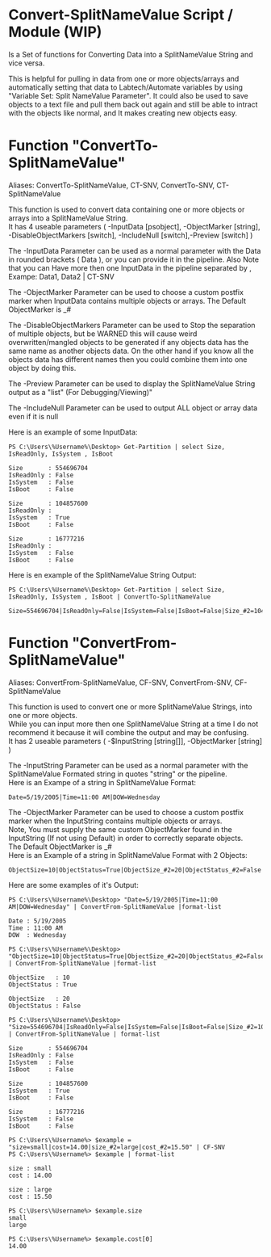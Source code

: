 # Convert-SplitNameValue Script / Module (WIP)
Is a Set of functions for Converting Data into a SplitNameValue String and vice versa. 

This is helpful for pulling in data from one or more objects/arrays and automatically setting that data to Labtech/Automate variables by using "Variable Set: Split NameValue Parameter". It could also be used to save objects to a text file and pull them back out again and still be able to intract with the objects like normal, and It makes creating new objects easy.

# Function "ConvertTo-SplitNameValue"
Aliases: ConvertTo-SplitNameValue, CT-SNV, ConvertTo-SNV, CT-SplitNameValue <br />

This function is used to convert data containing one or more objects or arrays into a SplitNameValue String.<br />
It has 4 useable parameters ( -InputData [psobject], -ObjectMarker [string], -DisableObjectMarkers [switch], -IncludeNull [switch],-Preview [switch] )

The -InputData Parameter can be used as a normal parameter with the Data in rounded brackets ( Data ), or you can provide it in the pipeline. 
Also Note that you can Have more then one InputData in the pipeline separated by , Exampe: Data1, Data2 | CT-SNV

The -ObjectMarker Parameter can be used to choose a custom postfix marker when InputData contains multiple objects or arrays. The Default ObjectMarker is &lowbar;#

The -DisableObjectMarkers Parameter can be used to Stop the separation of multiple objects, but be WARNED this will cause weird overwritten/mangled objects to be generated if any objects data has the same name as another objects data. On the other hand if you know all the objects data has different names then you could combine them into one object by doing this.

The -Preview Parameter can be used to display the SplitNameValue String output as a "list" (For Debugging/Viewing)"

The -IncludeNull Parameter can be used to output ALL object or array data even if it is null

Here is an example of some InputData:
```
PS C:\Users\%Username%\Desktop> Get-Partition | select Size, IsReadOnly, IsSystem , IsBoot

Size       : 554696704
IsReadOnly : False
IsSystem   : False
IsBoot     : False

Size       : 104857600
IsReadOnly : 
IsSystem   : True
IsBoot     : False

Size       : 16777216
IsReadOnly : 
IsSystem   : False
IsBoot     : False

```
Here is en example of the SplitNameValue String Output:
```
PS C:\Users\%Username%\Desktop> Get-Partition | select Size, IsReadOnly, IsSystem , IsBoot | ConvertTo-SplitNameValue

Size=554696704|IsReadOnly=False|IsSystem=False|IsBoot=False|Size_#2=104857600|IsSystem_#2=True|IsBoot_#2=False|Size_#3=16777216|IsSystem_#3=False|IsBoot_#3=False

```

# Function "ConvertFrom-SplitNameValue"
Aliases: ConvertFrom-SplitNameValue, CF-SNV, ConvertFrom-SNV, CF-SplitNameValue <br />

This function is used to convert one or more SplitNameValue Strings, into one or more objects.<br />
While you can input more then one SplitNameValue String at a time I do not recommend it because it will combine the output and may be confusing.<br />
It has 2 useable parameters ( -$InputString [string[]], -ObjectMarker [string] )

The -InputString Parameter can be used as a normal parameter with the SplitNameValue Formated string in quotes "string" or the pipeline.<br />
Here is an Exampe of a string in SplitNameValue Format: 
```
Date=5/19/2005|Time=11:00 AM|DOW=Wednesday
```
The -ObjectMarker Parameter can be used to choose a custom postfix marker when the InputString contains multiple objects or arrays.<br />
Note, You must supply the same custom ObjectMarker found in the InputString (If not using Default) in order to correctly separate objects.<br />
The Default ObjectMarker is &lowbar;# <br />
Here is an Example of a string in SplitNameValue Format with 2 Objects: 
```
ObjectSize=10|ObjectStatus=True|ObjectSize_#2=20|ObjectStatus_#2=False
```
Here are some examples of it's Output:

```
PS C:\Users\%Username%\Desktop> "Date=5/19/2005|Time=11:00 AM|DOW=Wednesday" | ConvertFrom-SplitNameValue |format-list

Date : 5/19/2005
Time : 11:00 AM
DOW  : Wednesday

PS C:\Users\%Username%\Desktop> "ObjectSize=10|ObjectStatus=True|ObjectSize_#2=20|ObjectStatus_#2=False" | ConvertFrom-SplitNameValue |format-list

ObjectSize   : 10
ObjectStatus : True

ObjectSize   : 20
ObjectStatus : False

PS C:\Users\%Username%\Desktop> "Size=554696704|IsReadOnly=False|IsSystem=False|IsBoot=False|Size_#2=104857600|IsSystem_#2=True|IsBoot_#2=False|Size_#3=16777216|IsSystem_#3=False|IsBoot_#3=False" | ConvertFrom-SplitNameValue | format-list

Size       : 554696704
IsReadOnly : False
IsSystem   : False
IsBoot     : False

Size       : 104857600
IsSystem   : True
IsBoot     : False
           
Size       : 16777216
IsSystem   : False
IsBoot     : False

```
```
PS C:\Users\%Username%> $example = "size=small|cost=14.00|size_#2=large|cost_#2=15.50" | CF-SNV
PS C:\Users\%Username%> $example | format-list

size : small
cost : 14.00

size : large
cost : 15.50

PS C:\Users\%Username%> $example.size
small
large

PS C:\Users\%Username%> $example.cost[0]
14.00

```
